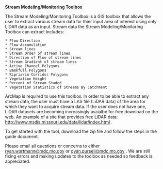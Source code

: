 **Stream Modeling/Monitoring Toolbox**

The Stream Modeling/Monitoring Toolbox is a GIS toolbox that allows the user to extract various stream data for thier input area of interest using only LiDAR data as an input. Stream data the Stream Modeling/Monitoring Toolbox can extract includes:

    * Flow Direction
    * Flow Accumulation
    * Stream lines
    * Stream Order of stream lines
    * Direction of Flow of stream lines
    * Stream Gradient of stream lines
    * Active Channel Polygons
    * Bankfull Polygons
    * Ripriarin Corridor Polygons
    * Vegetation Height
    * Percent of Stream Shaded
    * Vegetation Statistics of Streams By Catchment
    
ArcMap is required to use this toolbox. In order to be able to extract any stream data, the user must have a LAS file (LiDAR data) of the area for which they want to acquire stream data. If the user does not have one, LiDAR datasets are becoming increasingly avaialbe for free download on the web. An example of a site that provides free LiDAR data: http://www.msdis.missouri.edu/data/lidar/index.html .

To get started with the tool, download the zip file and follow the steps in the guide document. 

Please email all questions or concerns to either ryan.wortmann@mdc.mo.gov or dyan.pursell@mdc.mo.gov . We are still fixing errors and making updates to the toolbox as needed so feedback is appreciated. 
